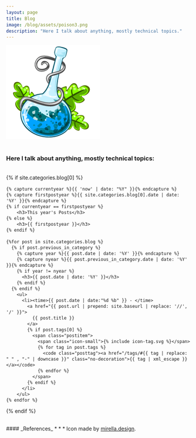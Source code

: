 ```yaml
---
layout: page
title: Blog
image: /blog/assets/poison3.png
description: "Here I talk about anything, mostly technical topics."
---
```


![](/blog/assets/poison3.png)
<br>
<br>

<h3 class="no-decoration">Here I talk about anything, mostly technical topics:</h3>

<br>
<section>
  {% if site.categories.blog[0] %}

    {% capture currentyear %}{{ 'now' | date: "%Y" }}{% endcapture %}
    {% capture firstpostyear %}{{ site.categories.blog[0].date | date: '%Y' }}{% endcapture %}
    {% if currentyear == firstpostyear %}
        <h3>This year's Posts</h3>
    {% else %}  
        <h3>{{ firstpostyear }}</h3>
    {% endif %}

    {%for post in site.categories.blog %}
      {% if post.previous_in_category %}
        {% capture year %}{{ post.date | date: '%Y' }}{% endcapture %}
        {% capture nyear %}{{ post.previous_in_category.date | date: '%Y' }}{% endcapture %}
        {% if year != nyear %}
          <h3>{{ post.date | date: '%Y' }}</h3>
        {% endif %}
      {% endif %}
        <ul>
          <li><time>{{ post.date | date:"%d %b" }} - </time>
            <a href="{{ post.url | prepend: site.baseurl | replace: '//', '/' }}">
              {{ post.title }}
            </a>
            {% if post.tags[0] %}
              <span class="postitem">
                <span class="icon-small">{% include icon-tag.svg %}</span>
                {% for tag in post.tags %}
                  <code class="posttag"><a href="/tags/#{{ tag | replace: " " , "-" | downcase }}" class="no-decoration">{{ tag | xml_escape }}</a></code>
                {% endfor %}
              </span>
            {% endif %}
          </li>
        </ul>
    {% endfor %}
  {% endif %}
</section>

<br>
#### _References_
* * *
<span class="tiny">Icon made by <a href="https://iconarchive.com/artist/mirella-gabriele.html">mirella.design</a>.</span>

